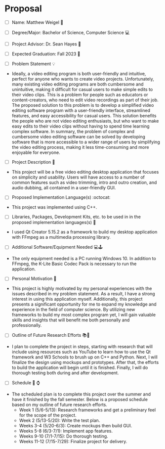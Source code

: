 # Proposal

- [ ] Name: Matthew Weigel :man:

- [ ] Degree/Major: Bachelor of Science, Computer Science :computer:

- [ ] Project Advisor: Dr. Sean Hayes :older_man:

- [ ] Expected Graduation: Fall 2023 :date:

- [ ] Problem Statement :bulb:
- Ideally, a video editing program is both user-friendly and intuitive, perfect for anyone who wants to create video projects. Unfortunately, many existing video editing programs are both cumbersome and unintuitive, making it difficult for casual users to make simple edits to their video clips. This is a problem for people such as educators or content-creators, who need to edit video recordings as part of their job. The proposed solution to this problem is to develop a simplified video editing software program with a user-friendly interface, streamlined features, and easy accessibility for casual users. This solution benefits the people who are not video editing enthusiasts, but who want to make easy edits to their video clips without having to spend time learning complex software. In summary, the problem of complex and cumbersome video editing software can be solved by developing software that is more accessible to a wider range of users by simplifying the video editing process, making it less time-consuming and more enjoyable for everyone.

- [ ] Project Description :memo:
- This project will be a free video editing desktop application that focuses on simplicity and usability. Users will have access to a number of common features such as video trimming, intro and outro creation, and audio dubbing, all contained in a user-friendly GUI.

- [ ] Proposed Implementation Language(s) :octocat:
- This project was implemented using C++.

- [ ] Libraries, Packages, Development Kits, etc. to be used in in the proposed implementation languages(s) :wrench:
- I used Qt Creator 5.15.2 as a framework to build my desktop application with FFmpeg as a multimedia processing library.

- [ ] Additional Software/Equipment Needed :computer::joystick:
- The only equipment needed is a PC running Windows 10. In addition to FFmpeg, the K-Lite Basic Codec Pack is necessary to run the application.

- [ ] Personal Motivation :cake:  
- This project is highly motivated by my personal experiences with the issues described in my problem statement. As a result, I have a strong interest in using this application myself. Additionally, this project presents a significant opportunity for me to expand my knowledge and experience in the field of computer science. By utilizing new frameworks to build my most complex program yet, I will gain valuable skills and insights that will benefit me both personally and professionally.

- [ ] Outline of Future Research Efforts :books::rocket:  
- I plan to complete the project in steps, starting with research that will include using resources such as YouTube to learn how to use the Qt framework and W3 Schools to brush up on C++ and Python. Next, I will finalize the design using mockups and prototypes. After that, the efforts to build the application will begin until it is finished. Finally, I will do thorough testing both during and after development.

- [ ] Schedule :calendar: :watch:  
- The scheduled plan is to complete this project over the summer and have it finished by the fall semester. Below is a proposed schedule based on my outline of future research efforts.
	- Week 1 (5/6-5/13): Research frameworks and get a preliminary feel for the scope of the project. 
	- Week 2 (5/13-5/20): Write the test plan.
	- Weeks 3-4 (5/20-6/3): Create mockups then build GUI.
	- Weeks 5-8 (6/3-7/1): Implement app features.
	- Weeks 9-10 (7/1-7/15): Do thorough testing.
	- Weeks 11-12 (7/15-7/29): Finalize project for delivery.
